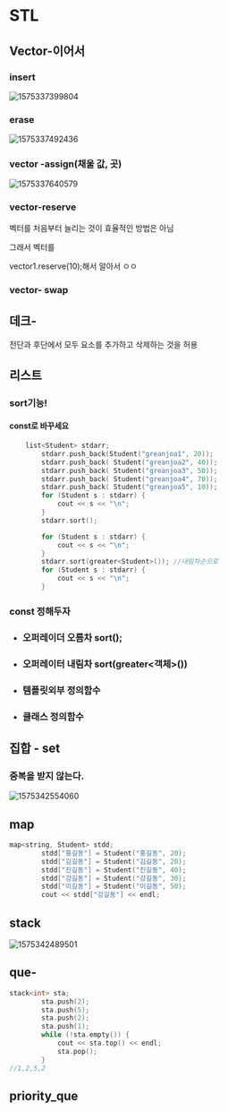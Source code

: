 # STL

## Vector-이어서

### insert

![1575337399804](img\vector_insert)

### erase

![1575337492436](img\vector_erase)

### vector -assign(채울 값, 곳)

![1575337640579](img\vector_assign)

### vector-reserve

벡터를 처음부터 늘리는 것이 효율적인 방법은 아님

그래서 벡터를 

vector1.reserve(10);해서 알아서 ㅇㅇ



### vector- swap

## 데크-

전단과 후단에서 모두 요소를 추가하고 삭제하는 것을 허용

 

## 리스트

### sort기능!

#### const로 바꾸세요

```cpp
	list<Student> stdarr;
		stdarr.push_back(Student("greanjoa1", 20));
		stdarr.push_back( Student("greanjoa2", 40));
		stdarr.push_back( Student("greanjoa3", 50));
		stdarr.push_back( Student("greanjoa4", 70));
		stdarr.push_back( Student("greanjoa5", 10));
		for (Student s : stdarr) {
			cout << s << "\n";
		}
		stdarr.sort();

		for (Student s : stdarr) {
			cout << s << "\n";
		}
		stdarr.sort(greater<Student>()); //내림차순으로
		for (Student s : stdarr) {
			cout << s << "\n";
		}
```

### const 정해두자

- ### 오퍼레이더 오름차 sort();

- ### 오퍼레이터 내림차 sort(greater<객체>())

- ###  템플릿외부 정의함수

- ### 클래스 정의함수

## 집합 - set

### 중복을 받지 않는다.

![1575342554060](img\set)

## map



```cpp
map<string, Student> stdd;
		stdd["홍길동"] = Student("홍길동", 20);
		stdd["김길동"] = Student("김길동", 20);
		stdd["진길동"] = Student("진길동", 40);
		stdd["강길동"] = Student("강길동", 30);
		stdd["이길동"] = Student("이길동", 50);
		cout << stdd["강길동"] << endl;

```



## stack

![1575342489501](img\stack)

## que-

```cpp
stack<int> sta;
		sta.push(2);
		sta.push(5);
		sta.push(2);
		sta.push(1);
		while (!sta.empty()) {
			cout << sta.top() << endl;
			sta.pop();
		}
//1,2,5,2
```

## priority_que